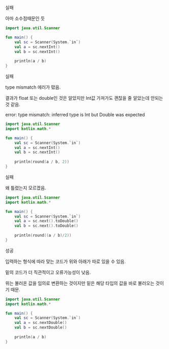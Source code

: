 실패

아마 소수점때문인 듯
```kotlin
import java.util.Scanner

fun main() {
    val sc = Scanner(System.`in`)
    val a = sc.nextInt()
    val b = sc.nextInt()
    
    println(a / b)
}
```
실패

type mismatch 에러가 떴음.

결과가 float 또는 double인 것은 알았지만 Int값 가져가도 괜찮을 줄 알았는데 안되는 것 같음.

error: type mismatch: inferred type is Int but Double was expected
```kotlin
import java.util.Scanner
import kotlin.math.*

fun main() {
    val sc = Scanner(System.`in`)
    val a = sc.nextInt()
    val b = sc.nextInt()
    
    println(round(a / b, 2))
}
```
실패

왜 틀렸는지 모르겠음.
```kotlin
import java.util.Scanner
import kotlin.math.*

fun main() {
    val sc = Scanner(System.`in`)
    val a = sc.next().toDouble()
    val b = sc.next().toDouble()
    
    println(round((a / b)/2))
}
```
성공

입력하는 형식에 따라 맞는 코드가 위와 아래가 따로 있을 수 있음.

밑의 코드가 더 직관적이고 오류가능성이 낮음.

위는 불러온 값을 임의로 변환하는 것이지만 밑은 해당 타입의 값을 바로 불러오는 것이기 때문.
```kotlin
import java.util.Scanner
import kotlin.math.*

fun main() {
    val sc = Scanner(System.`in`)
    val a = sc.nextDouble()
    val b = sc.nextDouble()
    
    println(a / b)
}
```
